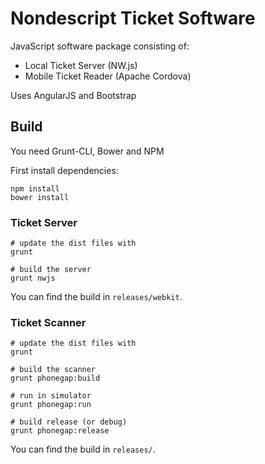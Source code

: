 # Nondescript Ticket Software #

JavaScript software package consisting of:

* Local Ticket Server (NW.js) 
* Mobile Ticket Reader (Apache Cordova)

Uses AngularJS and Bootstrap

## Build ##

You need Grunt-CLI, Bower and NPM

First install dependencies:

```shell
npm install
bower install
```

### Ticket Server ###

```shell
# update the dist files with
grunt

# build the server
grunt nwjs
```

You can find the build in ``releases/webkit``.


### Ticket Scanner ###

```shell
# update the dist files with
grunt

# build the scanner
grunt phonegap:build

# run in simulator
grunt phonegap:run

# build release (or debug)
grunt phonegap:release
```

You can find the build in ``releases/``.
